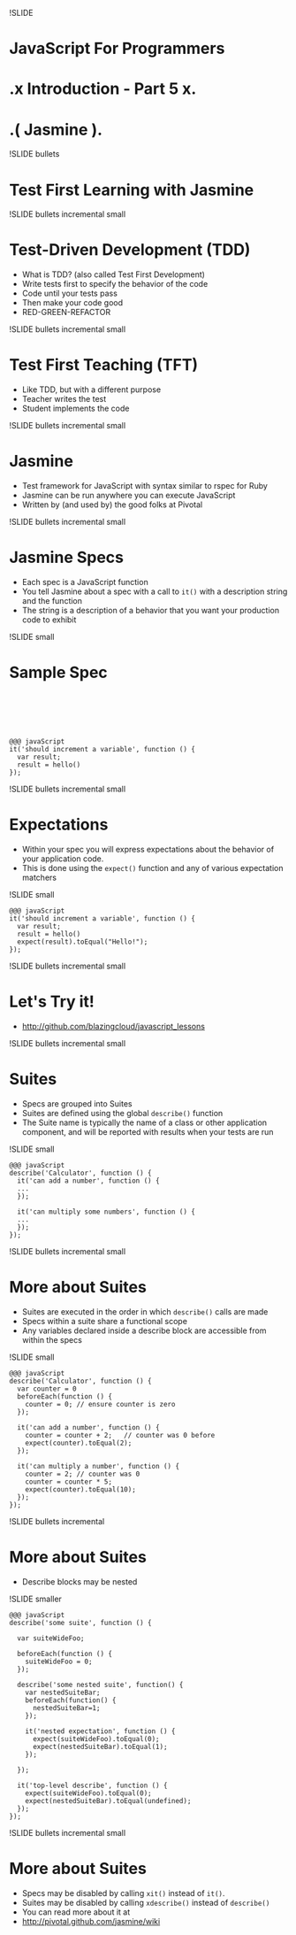 !SLIDE 
# JavaScript For Programmers #
# .x Introduction - Part 5 x. #
# .(  Jasmine  ). #

!SLIDE bullets 
# Test First Learning with Jasmine #

!SLIDE bullets incremental small
# Test-Driven Development (TDD) #

* What is TDD? (also called Test First Development)
* Write tests first to specify the behavior of the code
* Code until your tests pass
* Then make your code good
* RED-GREEN-REFACTOR

!SLIDE bullets incremental small
# Test First Teaching (TFT) #

* Like TDD, but with a different purpose
* Teacher writes the test
* Student implements the code


!SLIDE bullets incremental small
# Jasmine #

* Test framework for JavaScript with syntax similar to rspec for Ruby
* Jasmine can be run anywhere you can execute JavaScript
* Written by (and used by) the good folks at Pivotal

!SLIDE bullets incremental small
# Jasmine Specs #

* Each spec is a JavaScript function
* You tell Jasmine about a spec with a call to <code>it()</code> with a description string and the function
* The string is a description of a behavior that you want your production code to exhibit

!SLIDE small
# Sample Spec #
<br><br><br><br>

    @@@ javaScript
    it('should increment a variable', function () {
      var result;
      result = hello()
    });
    
!SLIDE bullets incremental small
# Expectations #

* Within your spec you will express expectations about the behavior of your application code.
* This is done using the <code>expect()</code> function and any of various expectation matchers

!SLIDE small

    @@@ javaScript
    it('should increment a variable', function () {
      var result;
      result = hello()
      expect(result).toEqual("Hello!");
    });
    
!SLIDE bullets incremental small
# Let's Try it! #

* http://github.com/blazingcloud/javascript_lessons

!SLIDE bullets incremental small
# Suites #

* Specs are grouped into Suites
* Suites are defined using the global <code>describe()</code> function
* The Suite name is typically the name of a class or other application component, and will be reported with results when your tests are run

!SLIDE small

    @@@ javaScript
    describe('Calculator', function () {
      it('can add a number', function () {
      ...
      });

      it('can multiply some numbers', function () {
      ...
      });
    });

!SLIDE bullets incremental small
# More about Suites #

* Suites are executed in the order in which <code>describe()</code> calls are made
* Specs within a suite share a functional scope
* Any variables declared inside a describe block are accessible from within the specs

!SLIDE small

    @@@ javaScript
    describe('Calculator', function () {
      var counter = 0
      beforeEach(function () {
        counter = 0; // ensure counter is zero
      });

      it('can add a number', function () {
        counter = counter + 2;   // counter was 0 before
        expect(counter).toEqual(2);
      });

      it('can multiply a number', function () {
        counter = 2; // counter was 0
        counter = counter * 5; 
        expect(counter).toEqual(10);
      });
    });
    


!SLIDE bullets incremental
# More about Suites #

* Describe blocks may be nested

!SLIDE smaller

    @@@ javaScript
    describe('some suite', function () {

      var suiteWideFoo;

      beforeEach(function () {
        suiteWideFoo = 0;
      });

      describe('some nested suite', function() {
        var nestedSuiteBar;
        beforeEach(function() {
          nestedSuiteBar=1;
        });

        it('nested expectation', function () {
          expect(suiteWideFoo).toEqual(0);
          expect(nestedSuiteBar).toEqual(1);
        });

      });

      it('top-level describe', function () {
        expect(suiteWideFoo).toEqual(0);
        expect(nestedSuiteBar).toEqual(undefined);
      });
    });
    
    
!SLIDE bullets incremental small
# More about Suites #

* Specs may be disabled by calling <code>xit()</code> instead of <code>it()</code>. 
* Suites may be disabled by calling <code>xdescribe()</code> instead of <code>describe()</code>
* You can read more about it at 
* http://pivotal.github.com/jasmine/wiki
    
